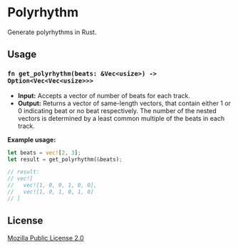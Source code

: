 # Polyrhythm

Generate polyrhythms in Rust.

## Usage

### `fn get_polyrhythm(beats: &Vec<usize>) -> Option<Vec<Vec<usize>>>`

- **Input:** Accepts a vector of number of beats for each track.
- **Output:** Returns a vector of same-length vectors, that contain either 1 or 0 indicating beat or no beat respectively. The number of the nested vectors is determined by a least common multiple of the beats in each track.

**Example usage:**

```rust
let beats = vec![2, 3];
let result = get_polyrhythm(&beats);

// result:
// vec![
//   vec![1, 0, 0, 1, 0, 0],
//   vec![1, 0, 1, 0, 1, 0]
// ]
```

## License

[Mozilla Public License 2.0](https://github.com/bring-shrubbery/polyrhythm/blob/main/polyrhythm-rust/LICENSE)
